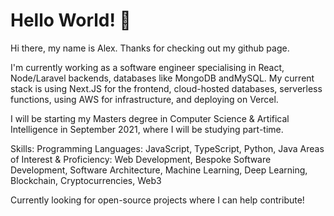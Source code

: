 # Hello World! 🌊

Hi there, my name is Alex. Thanks for checking out my github page.

I'm currently working as a  software engineer specialising in React, Node/Laravel backends, databases like MongoDB andMySQL. My current stack is using Next.JS for the frontend, cloud-hosted databases, serverless functions, using AWS for infrastructure, and deploying on Vercel.

I will be starting my Masters degree in Computer Science & Artifical Intelligence in September 2021, where I will be studying part-time. 

Skills:
Programming Languages: JavaScript, TypeScript, Python, Java
Areas of Interest & Proficiency: Web Development, Bespoke Software Development, Software Architecture, Machine Learning, Deep Learning, Blockchain, Cryptocurrencies, Web3


Currently looking for open-source projects where I can help contribute!
